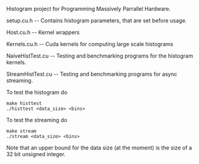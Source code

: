 Histogram project for Programming Massively Parrallel Hardware.

setup.cu.h        -- Contains histogram parameters, that are set before usage.

Host.cu.h         -- Kernel wrappers

Kernels.cu.h      -- Cuda kernels for computing large scale histograms

NaiveHistTest.cu  -- Testing and benchmarking programs for the histogram kernels.

StreamHistTest.cu -- Testing and benchmarking programs for async streaming.

To test the histogram do

```
make histtest
./histtest <data_size> <bins>
```

To test the streaming do
```
make stream
./stream <data_size> <bins>
```

Note that an upper bound for the data size (at the moment) is the size of a 32 bit unsigned integer.
